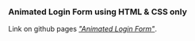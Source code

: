 ### Animated Login Form using HTML & CSS only


Link on github pages *["Animated Login Form"](https://averbits.github.io/animated-login-form/)*.